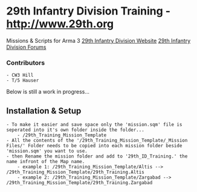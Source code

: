# 29th Infantry Division Training - http://www.29th.org
Missions & Scripts for Arma 3 
	[29th Infantry Division Website](http://www.29th.org) 
	[29th Infantry Division Forums](http://forums.29th.org) 

### Contributors
	- CW3 Hill
	- T/5 Hauser


Below is still a work in progress...

## Installation & Setup 
	- To make it easier and save space only the 'mission.sqm' file is seperated into it's own folder inside the folder...
		- /29th_Training_Mission_Template 
	- All the contents of the '/29th_Training_Mission_Template/_Mission Files/' Folder needs to be copied into each mission folder beside 'mission.sqm' you want to use.
	- then Rename the mission folder and add to '29th_ID_Training.'	the name infront of the Map name.
		- example 1: /29th_Training_Mission_Template/Altis --> /29th_Training_Mission_Template/29th_Training.Altis
		- example 2: /29th_Training_Mission_Template/Zargabad --> /29th_Training_Mission_Template/29th_Training.Zargabad
	


